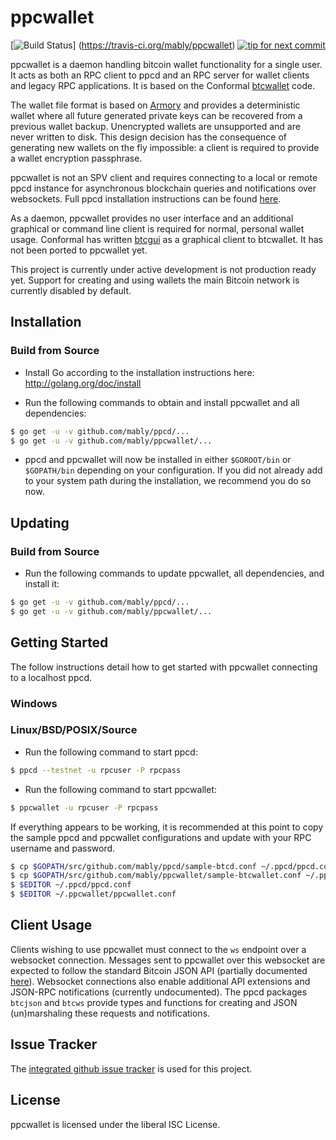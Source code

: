 ppcwallet
=========

[![Build Status](https://travis-ci.org/mably/ppcwallet.png?branch=mably)]
(https://travis-ci.org/mably/ppcwallet)
[![tip for next commit](http://peer4commit.com/projects/130.svg)](http://peer4commit.com/projects/130)

ppcwallet is a daemon handling bitcoin wallet functionality for a
single user.  It acts as both an RPC client to ppcd and an RPC server
for wallet clients and legacy RPC applications.  It is based on the
Conformal [btcwallet](https://github.com/btcsuite/btcwallet) code.

The wallet file format is based on
[Armory](https://github.com/etotheipi/BitcoinArmory) and provides a
deterministic wallet where all future generated private keys can be
recovered from a previous wallet backup.  Unencrypted wallets are
unsupported and are never written to disk.  This design decision has
the consequence of generating new wallets on the fly impossible: a
client is required to provide a wallet encryption passphrase.

ppcwallet is not an SPV client and requires connecting to a local or
remote ppcd instance for asynchronous blockchain queries and
notifications over websockets.  Full ppcd installation instructions
can be found [here](https://github.com/mably/ppcd).

As a daemon, ppcwallet provides no user interface and an additional
graphical or command line client is required for normal, personal
wallet usage.  Conformal has written
[btcgui](https://github.com/btcsuite/btcgui) as a graphical client
to btcwallet. It has not been ported to ppcwallet yet.

This project is currently under active development is not production
ready yet.  Support for creating and using wallets the main Bitcoin
network is currently disabled by default.

## Installation

### Build from Source

- Install Go according to the installation instructions here:
  http://golang.org/doc/install

- Run the following commands to obtain and install ppcwallet and all
  dependencies:
```bash
$ go get -u -v github.com/mably/ppcd/...
$ go get -u -v github.com/mably/ppcwallet/...
```

- ppcd and ppcwallet will now be installed in either ```$GOROOT/bin``` or
  ```$GOPATH/bin``` depending on your configuration.  If you did not already
  add to your system path during the installation, we recommend you do so now.

## Updating

### Build from Source

- Run the following commands to update ppcwallet, all dependencies, and install it:

```bash
$ go get -u -v github.com/mably/ppcd/...
$ go get -u -v github.com/mably/ppcwallet/...
```

## Getting Started

The follow instructions detail how to get started with ppcwallet
connecting to a localhost ppcd.

### Windows

### Linux/BSD/POSIX/Source

- Run the following command to start ppcd:

```bash
$ ppcd --testnet -u rpcuser -P rpcpass
```

- Run the following command to start ppcwallet:

```bash
$ ppcwallet -u rpcuser -P rpcpass
```

If everything appears to be working, it is recommended at this point to
copy the sample ppcd and ppcwallet configurations and update with your
RPC username and password.

```bash
$ cp $GOPATH/src/github.com/mably/ppcd/sample-btcd.conf ~/.ppcd/ppcd.conf
$ cp $GOPATH/src/github.com/mably/ppcwallet/sample-btcwallet.conf ~/.ppcwallet/ppcwallet.conf
$ $EDITOR ~/.ppcd/ppcd.conf
$ $EDITOR ~/.ppcwallet/ppcwallet.conf
```

## Client Usage

Clients wishing to use ppcwallet must connect to the `ws` endpoint
over a websocket connection.  Messages sent to ppcwallet over this
websocket are expected to follow the standard Bitcoin JSON API
(partially documented
[here](https://en.bitcoin.it/wiki/Original_Bitcoin_client/API_Calls_list)).
Websocket connections also enable additional API extensions and
JSON-RPC notifications (currently undocumented).  The ppcd packages
`btcjson` and `btcws` provide types and functions for creating and
JSON (un)marshaling these requests and notifications.

## Issue Tracker

The [integrated github issue tracker](https://github.com/mably/ppcwallet/issues)
is used for this project.

<!--## GPG Verification Key

All official release tags are signed by Conformal so users can ensure the code
has not been tampered with and is coming from Conformal.  To verify the
signature perform the following:

- Download the public key from the Conformal website at
  https://opensource.conformal.com/GIT-GPG-KEY-conformal.txt

- Import the public key into your GPG keyring:
  ```bash
  gpg --import GIT-GPG-KEY-conformal.txt
  ```

- Verify the release tag with the following command where `TAG_NAME` is a
  placeholder for the specific tag:
  ```bash
  git tag -v TAG_NAME
  ```
-->
## License

ppcwallet is licensed under the liberal ISC License.
